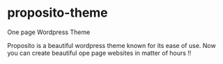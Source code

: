 # proposito-theme
One page Wordpress Theme 

Proposito is a beautiful wordpress theme known for its ease of use. Now you can create beautiful ope page websites in matter of hours !! 

